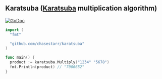 ## Karatsuba ([Karatsuba](https://en.wikipedia.org/wiki/Karatsuba_algorithm) multiplication algorithm)

[![GoDoc](https://godoc.org/github.com/chasestarr/karatsuba?status.svg)](https://godoc.org/github.com/chasestarr/karatsuba)

```go
import (
  "fmt"

  "github.com/chasestarr/karatsuba"
)

func main() {
  product := karatsuba.Multiply("1234" "5678")
  fmt.Println(product) // "7006652"
}
```